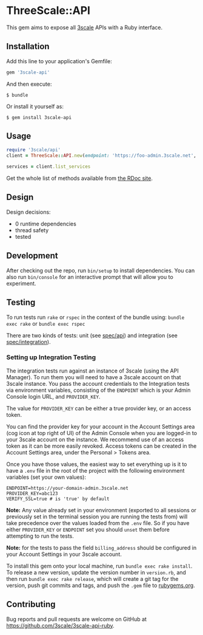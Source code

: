 # ThreeScale::API


This gem aims to expose all [3scale](http://3scale.net) APIs with a Ruby interface.


## Installation

Add this line to your application's Gemfile:

```ruby
gem '3scale-api'
```

And then execute:

    $ bundle

Or install it yourself as:

    $ gem install 3scale-api

## Usage


```ruby
require '3scale/api'
client = ThreeScale::API.new(endpoint: 'https://foo-admin.3scale.net', provider_key: 'foobar')

services = client.list_services
```

Get the whole list of methods available from [the RDoc site](http://www.rubydoc.info/gems/3scale-api/ThreeScale/API/Client).

## Design

Design decisions:

* 0 runtime dependencies
* thread safety
* tested

## Development

After checking out the repo, run `bin/setup` to install dependencies. You can also run `bin/console` for an 
interactive prompt that will allow you to experiment.

## Testing

To run tests run `rake` or `rspec` in the context of the bundle using:
`bundle exec rake` or `bundle exec rspec`

There are two kinds of tests: unit (see [spec/api](spec/api)) and integration (see [spec/integration](spec/integration)).

### Setting up Integration Testing
The integration tests run against an instance of 3scale (using the API Manager). 
To run them you will need to have a 3scale account on that 3scale instance. 
You pass the account credentials to the Integration tests via environment variables, 
consisting of the `ENDPOINT` which is your Admin Console login URL, and `PROVIDER_KEY`.

The value for `PROVIDER_KEY` can be either a true provider key, or an access token. 

You can find the provider key for your account in the Account Settings area (cog icon at top right of UI) of the 
Admin Console when you are logged-in to your 3scale account on the instance. 
We recommend use of an access token as it can be more easily revoked. 
Access tokens can be created in the Account Settings area, under the Personal > Tokens area.

Once you have those values, the easiest way to set everything up is it to have a `.env` file in the root of the project with the following 
environment variables (set your own values):

```
ENDPOINT=https://your-domain-admin.3scale.net
PROVIDER_KEY=abc123
VERIFY_SSL=true # is 'true' by default
```

**Note:** Any value already set in your environment (exported to all sessions or previously set in the terminal session you are 
running the tests from) will take precedence over the values loaded from the `.env` file. So if you have either `PROVIDER_KEY` or
`ENDPOINT` set you should `unset` them before attempting to run the tests.

**Note:** for the tests to pass the field `billing_address` should be configured in your Account Settings in your 3scale account.

To install this gem onto your local machine, run `bundle exec rake install`. 
To release a new version, update the version number in `version.rb`, and then run `bundle exec rake release`, 
which will create a git tag for the version, push git commits and tags, and push the `.gem` file to
[rubygems.org](https://rubygems.org).

## Contributing

Bug reports and pull requests are welcome on GitHub at https://github.com/3scale/3scale-api-ruby.
